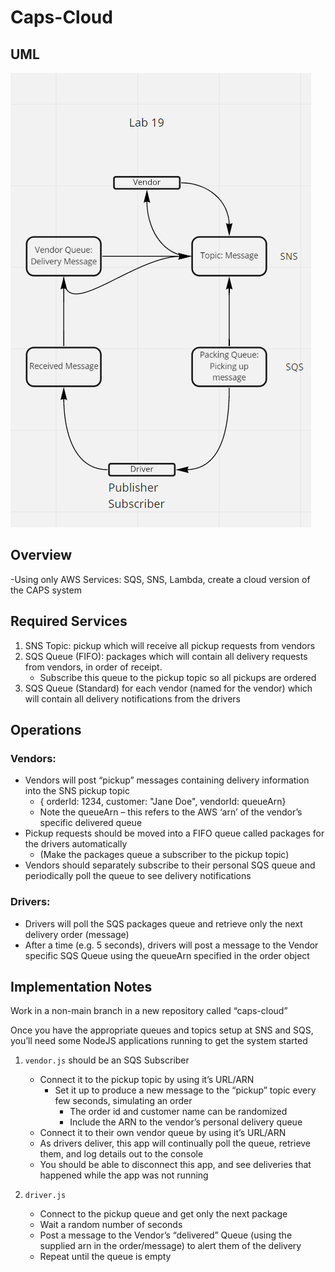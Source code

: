 # Caps-Cloud  

## UML  

![UML](UML/Lab19.png)

## Overview  
-Using only AWS Services: SQS, SNS, Lambda, create a cloud version of the CAPS system  

## Required Services
1. SNS Topic: pickup which will receive all pickup requests from vendors
2. SQS Queue (FIFO): packages which will contain all delivery requests from vendors, in order of receipt.
   - Subscribe this queue to the pickup topic so all pickups are ordered
3. SQS Queue (Standard) for each vendor (named for the vendor) which will contain all delivery notifications from the drivers  

## Operations  

### Vendors:
- Vendors will post “pickup” messages containing delivery information into the SNS pickup topic
  - { orderId: 1234, customer: "Jane Doe", vendorId: queueArn}
  - Note the queueArn – this refers to the AWS ‘arn’ of the vendor’s specific delivered queue
- Pickup requests should be moved into a FIFO queue called packages for the drivers automatically
  - (Make the packages queue a subscriber to the pickup topic)
- Vendors should separately subscribe to their personal SQS queue and periodically poll the queue to see delivery notifications  

### Drivers:  
- Drivers will poll the SQS packages queue and retrieve only the next delivery order (message)  
- After a time (e.g. 5 seconds), drivers will post a message to the Vendor specific SQS Queue using the queueArn specified in the order object  

## Implementation Notes  
Work in a non-main branch in a new repository called “caps-cloud”  
  
Once you have the appropriate queues and topics setup at SNS and SQS, you’ll need some NodeJS applications running to get the system started  

1. ```vendor.js``` should be an SQS Subscriber
   - Connect it to the pickup topic by using it’s URL/ARN  
     - Set it up to produce a new message to the “pickup” topic every few seconds, simulating an order  
       - The order id and customer name can be randomized  
       - Include the ARN to the vendor’s personal delivery queue  
   - Connect it to their own vendor queue by using it’s URL/ARN
   - As drivers deliver, this app will continually poll the queue, retrieve them, and log details out to the console
   - You should be able to disconnect this app, and see deliveries that happened while the app was not running  


2. ```driver.js```
   - Connect to the pickup queue and get only the next package  
   - Wait a random number of seconds  
   - Post a message to the Vendor’s “delivered” Queue (using the supplied arn in the order/message) to alert them of the delivery  
   - Repeat until the queue is empty  